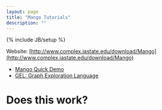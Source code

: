 ```yaml
---
layout: page
title: "Mango Tutorials"
description: ""
---
```

{% include JB/setup %}

Website: [http://www.complex.iastate.edu/download/Mango](http://www.complex.iastate.edu/download/Mango)

* [Mango Quick Demo](tutorials/two.html)
* [GEL: Graph Exploration Language](tutorials/one.html)

<h1>Does this work?</h1>